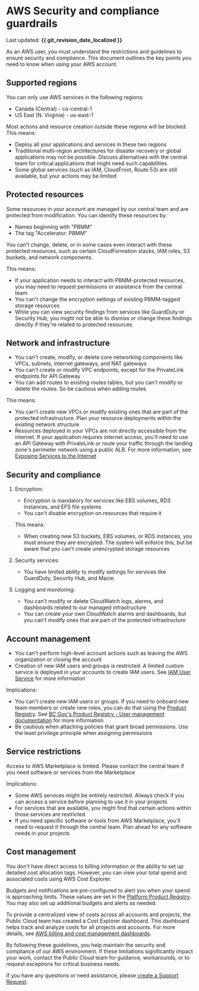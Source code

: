 # AWS Security and compliance guardrails

Last updated: **{{ git_revision_date_localized }}**

As an AWS user, you must understand the restrictions and guidelines to ensure security and compliance. This document outlines the key points you need to know when using your AWS account.

## Supported regions

You can only use AWS services in the following regions:

* Canada (Central) - ca-central-1
* US East (N. Virginia) - us-east-1

Most actions and resource creation outside these regions will be blocked. This means:

* Deploy all your applications and services in these two regions
* Traditional multi-region architectures for disaster recovery or global applications may not be possible. Discuss alternatives with the central team for critical applications that might need such capabilities
* Some global services (such as IAM, CloudFront, Route 53) are still available, but your actions may be limited

## Protected resources

Some resources in your account are managed by our central team and are protected from modification. You can identify these resources by:

* Names beginning with "PBMM"
* The tag "Accelerator: PBMM"

You can't change, delete, or in some cases even interact with these protected resources,  such as certain CloudFormation stacks, IAM roles, S3 buckets, and network components.

This means:

* If your application needs to interact with PBMM-protected resources, you may need to request permissions or assistance from the central team
* You can't change the encryption settings of existing PBMM-tagged storage resources
* While you can view security findings from services like GuardDuty or Security Hub, you might not be able to dismiss or change these findings directly if they're related to protected resources

## Network and infrastructure

* You can't create, modify, or delete core networking components like VPCs, subnets, internet gateways, and NAT gateways
* You can't create or modify VPC endpoints, except for the PrivateLink endpoints for API Gateway
* You can add routes to existing routes tables, but you can't modify or delete the routes. So be cautious when adding routes

This means:

* You can't create new VPCs or modify existing ones that are part of the protected infrastructure. Plan your resource deployments within the existing network structure
* Resources deployed in your VPCs are not directly accessible from the internet. If your application requires internet access, you'll need to use an API Gateway with PrivateLink or route your traffic through the landing zone's perimeter network using a public ALB. For more information, see [Exposing Services to the Internet](../design-build-and-deploy-an-application/networking.md#exposing-services-to-the-internet)

## Security and compliance

1. Encryption:
   * Encryption is mandatory for services like EBS volumes, RDS instances, and EFS file systems
   * You can't disable encryption on resources that require it

   This means:

   * When creating new S3 buckets, EBS volumes, or RDS instances, you must ensure they are encrypted. The system will enforce this, but be aware that you can't create unencrypted storage resources

2. Security services:
   * You have limited ability to modify settings for services like GuardDuty, Security Hub, and Macie.

3. Logging and monitoring:
   * You can't modify or delete CloudWatch logs, alarms, and dashboards related to our managed infrastructure
   * You can create your own CloudWatch alarms and dashboards, but you can't modify ones that are part of the protected infrastructure

## Account management

* You can't perform high-level account actions such as leaving the AWS organization or closing the account
* Creation of new IAM users and groups is restricted. A limited custom service is deployed in your accounts to create IAM users. See [IAM User Service](../design-build-and-deploy-an-application/iam-user-service.md) for more information

Implications:

* You can't create new IAM users or groups. If you need to onboard new team members or create new roles, you can do that using the [Product Registry](https://registry.developer.gov.bc.ca). See [BC Gov's Product Registry - User management documentation](../design-build-and-deploy-an-application/user-management.md) for more information
* Be cautious when attaching policies that grant broad permissions. Use the least privilege principle when assigning permissions

## Service restrictions

Access to AWS Marketplace is limited. Please contact the central team if you need software or services from the Marketplace

Implications:

* Some AWS services might be entirely restricted. Always check if you can access a service before planning to use it in your projects
* For services that are available, you might find that certain actions within those services are restricted
* If you need specific software or tools from AWS Marketplace, you'll need to request it through the central team. Plan ahead for any software needs in your projects

## Cost management

You don't have direct access to billing information or the ability to set up detailed cost allocation tags. However, you can view your total spend and associated costs using AWS Cost Explorer.

Budgets and notifications are pre-configured to alert you when your spend is approaching limits. These values are set in the [Platform Product Registry](https://registry.developer.gov.bc.ca). You may also set up additional budgets and alerts as needed.

To provide a centralized view of costs across all accounts and projects, the Public Cloud team has created a Cost Explorer dashboard. This dashboard helps track and analyze costs for all projects and accounts. For more details, see [AWS billing and cost management dashboards](../understanding-your-aws-bill/aws-billing-and-cost-management-dashboard-via-quicksight.md).

By following these guidelines, you help maintain the security and compliance of our AWS environment. If these limitations significantly impact your work, contact the Public Cloud team for guidance, workarounds, or to request exceptions for critical business needs.

If you have any questions or need assistance, please [create a Support Request](https://citz-do.atlassian.net/servicedesk/customer/portal/3).
